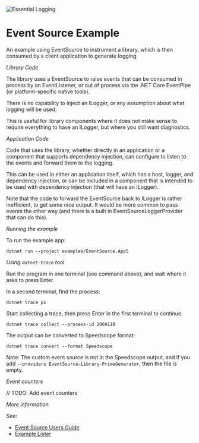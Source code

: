 ![Essential Logging](../../docs/images/diagnostics-logo-64.png)

# Event Source Example

An example using EventSource to instrument a library,
which is then consumed by a client application to generate
logging.

*Library Code*

The library uses a EventSource to raise events
that can be consumed in process by an EventListener,
or out of process via the .NET Core EventPipe
(or platform-specific native tools).

There is no capability to inject an ILogger, or any
assumption about what logging will be used.

This is useful for library components where it does not
make sense to require everything to have an ILogger, but
where you still want diagnostics.

*Application Code*

Code that uses the library, whether directly in an application
or a component that supports dependency injection, can 
configure to listen to the events and forward them to
the logging.

This can be used in either an application itself, which has a host,
logger, and dependency injection, or can be included in a 
component that is intended to be used with dependency injection
(that will have an ILogger).

Note that the code to forward the EventSource back to ILogger
is rather inefficient, to get some nice output. It would be 
more common to pass events the other way (and there is
a built in EventSourceLoggerProvider that can do this).

*Running the example*

To run the example app:

```pwsh
dotnet run --project examples/EventSource.App5
```

*Using `dotnet-trace` tool*

Run the program in one terminal (see command above), and wait where it asks to press Enter.

In a second terminal, find the process:

```pwsh
dotnet trace ps
```

Start collecting a trace, then press Enter in the first terminal to continue.

```pwsh
dotnet trace collect --process-id 2069110 
```

The output can be converted to Speedscope format:

```pwsh
dotnet trace convert --format Speedscope 
```

Note: The custom event source is not in the Speedscope output, and if you 
add `--providers EventSource-Library-PrimeGenerator`, then the file is empty.

*Event counters*

// TODO: Add event counters

*More information*

See:
* [Event Source Users Guide](https://github.com/microsoft/dotnet-samples/blob/master/Microsoft.Diagnostics.Tracing/EventSource/docs/EventSource.md)
* [Example Lister](https://docs.microsoft.com/en-us/dotnet/api/microsoft.extensions.logging.eventsource.loggingeventsource?view=dotnet-plat-ext-5.0#examples)
